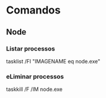 # Comandos

## Node

### Listar processos
tasklist /FI "IMAGENAME eq node.exe"

### eLiminar processos
taskkill /F /IM node.exe